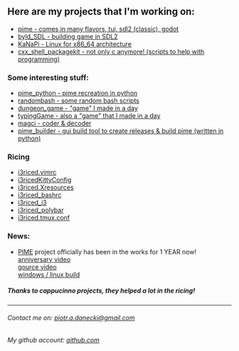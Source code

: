 ## Here are my projects that I'm working on:
+ [pime - comes in many flavors, tui, sdl2 (classic), godot](https://github.com/Hanuko33/pime)
+ [byld_SDL - building game in SDL2](https://github.com/Hanuko33/byld_SDL)
+ [KaNaPi - Linux for x86_64 architecture](https://github.com/jdanecki/kanapi64)
+ [cxx_shell_packagekit - not only c anymore! (scripts to help with programming)](https://github.com/Hanuko33/cxx_shell_packagekit)

### Some interesting stuff:
+ [pime_python - pime recreation in python](https://github.com/Hanuko33/pime_python)
+ [randombash - some random bash scripts](https://github.com/Hanuko33/randombash)
+ [dungeon_game - "game" I made in a day](https://github.com/Hanuko33/dungeon_game)
+ [typingGame - also a "game" that I made in a day](https://github.com/Hanuko33/TypingGame)
+ [magci - coder & decoder](https://github.com/Hanuko33/magci)
+ [pime_builder - gui build tool to create releases & build pime (written in python)](https://github.com/Hanuko33/pime_builder)

### Ricing
+ [i3riced.vimrc](https://github.com/Hanuko33/i3riced.vimrc)
+ [i3ricedKittyConfig](https://github.com/Hanuko33/i3ricedKittyConfig)
+ [i3riced.Xresources](https://github.com/Hanuko33/i3riced.Xresources)
+ [i3riced_bashrc](https://github.com/Hanuko33/i3riced_bashrc)
+ [i3riced_i3](https://github.com/Hanuko33/i3riced_i3)
+ [i3riced_polybar](https://github.com/Hanuko33/i3riced_polybar)
+ [i3riced.tmux.conf](https://github.com/Hanuko33/i3riced.tmux.conf)

### News:
+ [PIME](https://github.com/Hanuko33/pime) project officially has been in the works for 1 YEAR now!\
    [anniversary video](https://youtu.be/nszC_cGksSA)\
    [gource video](https://youtu.be/TIDB-QorhNY)\
    [windows / linux build](https://github.com/Hanuko33/pime/releases/tag/1.0)

##### Thanks to cappucinno projects, they helped a lot in the ricing!

---
###### Contact me on: piotr.a.danecki@gmail.com
###### My github account: [github.com](https://github.com/Hanuko33)
